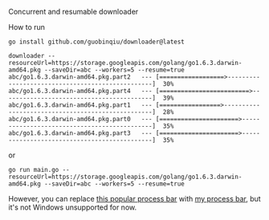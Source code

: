 Concurrent and resumable downloader

How to run

```
go install github.com/guobinqiu/downloader@latest

downloader --resourceUrl=https://storage.googleapis.com/golang/go1.6.3.darwin-amd64.pkg --saveDir=abc --workers=5 --resume=true
abc/go1.6.3.darwin-amd64.pkg.part2   --- [==================>-------------------------------------------------]  30%
abc/go1.6.3.darwin-amd64.pkg.part4   --- [=========================>------------------------------------------]  39%
abc/go1.6.3.darwin-amd64.pkg.part1   --- [=================>--------------------------------------------------]  28%
abc/go1.6.3.darwin-amd64.pkg.part0   --- [======================>---------------------------------------------]  35%
abc/go1.6.3.darwin-amd64.pkg.part3   --- [======================>---------------------------------------------]  35%
```

or

```
go run main.go --resourceUrl=https://storage.googleapis.com/golang/go1.6.3.darwin-amd64.pkg --saveDir=abc --workers=5 --resume=true
```

However, you can replace [this popular process bar](https://github.com/gosuri/uiprogress) with [my process bar](https://github.com/guobinqiu/process), but it's not Windows unsupported for now.

